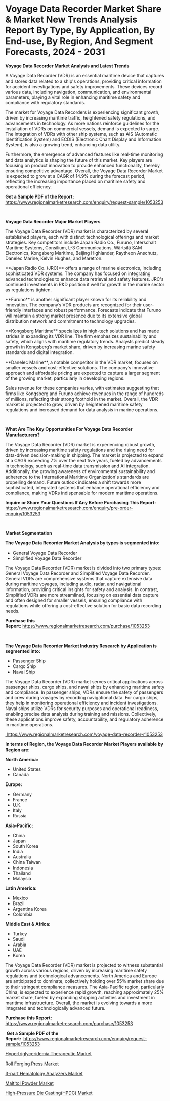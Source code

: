 <p><h1>Voyage Data Recorder Market Share & Market New Trends Analysis Report By Type, By Application, By End-use, By Region, And Segment Forecasts, 2024 - 2031</h1></p><p><strong>Voyage Data Recorder Market Analysis and Latest Trends</strong></p>
<p><p>A Voyage Data Recorder (VDR) is an essential maritime device that captures and stores data related to a ship's operations, providing critical information for accident investigations and safety improvements. These devices record various data, including navigation, communication, and environmental parameters, playing a vital role in enhancing maritime safety and compliance with regulatory standards.</p><p>The market for Voyage Data Recorders is experiencing significant growth, driven by increasing maritime traffic, heightened safety regulations, and advancements in technology. As more nations reinforce guidelines for the installation of VDRs on commercial vessels, demand is expected to surge. The integration of VDRs with other ship systems, such as AIS (Automatic Identification System) and ECDIS (Electronic Chart Display and Information System), is also a growing trend, enhancing data utility.</p><p>Furthermore, the emergence of advanced features like real-time monitoring and data analytics is shaping the future of this market. Key players are focusing on product innovation to provide enhanced functionality, thereby ensuring competitive advantage. Overall, the Voyage Data Recorder Market is expected to grow at a CAGR of 14.9% during the forecast period, reflecting the increasing importance placed on maritime safety and operational efficiency.</p></p>
<p><strong>Get a Sample PDF of the Report:&nbsp;</strong> <a href="https://www.regionalmarketresearch.com/enquiry/request-sample/1053253">https://www.regionalmarketresearch.com/enquiry/request-sample/1053253</a></p>
<p>&nbsp;</p>
<p><strong>Voyage Data Recorder Major Market Players</strong></p>
<p><p>The Voyage Data Recorder (VDR) market is characterized by several established players, each with distinct technological offerings and market strategies. Key competitors include Japan Radio Co., Furuno, Interschalt Maritime Systems, Consilium, L-3 Communications, Wärtsilä SAM Electronics, Kongsberg Maritime, Beijing Highlander, Raytheon Anschutz, Danelec Marine, Kelvin Hughes, and Maretron.</p><p>**Japan Radio Co. (JRC)** offers a range of marine electronics, including sophisticated VDR systems. The company has focused on integrating advanced technologies to enhance data retrieval and safety features. JRC's continued investments in R&D position it well for growth in the marine sector as regulations tighten.</p><p>**Furuno** is another significant player known for its reliability and innovation. The company’s VDR products are recognized for their user-friendly interfaces and robust performance. Forecasts indicate that Furuno will maintain a strong market presence due to its extensive global distribution network and commitment to technology upgrades.</p><p>**Kongsberg Maritime** specializes in high-tech solutions and has made strides in expanding its VDR line. The firm emphasizes sustainability and safety, which aligns with maritime regulatory trends. Analysts predict steady growth in Kongsberg’s market share, driven by increasing marine safety standards and digital integration.</p><p>**Danelec Marine**, a notable competitor in the VDR market, focuses on smaller vessels and cost-effective solutions. The company’s innovative approach and affordable pricing are expected to capture a larger segment of the growing market, particularly in developing regions.</p><p>Sales revenue for these companies varies, with estimates suggesting that firms like Kongsberg and Furuno achieve revenues in the range of hundreds of millions, reflecting their strong foothold in the market. Overall, the VDR market is projected to grow, driven by heightened maritime safety regulations and increased demand for data analysis in marine operations.</p></p>
<p>&nbsp;</p>
<p><strong>What Are The Key Opportunities For Voyage Data Recorder Manufacturers?</strong></p>
<p><p>The Voyage Data Recorder (VDR) market is experiencing robust growth, driven by increasing maritime safety regulations and the rising need for data-driven decision-making in shipping. The market is projected to expand at a CAGR exceeding 7% over the next five years, fueled by advancements in technology, such as real-time data transmission and AI integration. Additionally, the growing awareness of environmental sustainability and adherence to the International Maritime Organization's standards are propelling demand. Future outlook indicates a shift towards more sophisticated, integrated systems that enhance operational efficiency and compliance, making VDRs indispensable for modern maritime operations.</p></p>
<p><strong>Inquire or Share Your Questions If Any Before Purchasing This Report:</strong> <a href="https://www.regionalmarketresearch.com/enquiry/pre-order-enquiry/1053253">https://www.regionalmarketresearch.com/enquiry/pre-order-enquiry/1053253</a></p>
<p>&nbsp;</p>
<p><strong>Market Segmentation</strong></p>
<p><strong>The Voyage Data Recorder Market Analysis by types is segmented into:</strong></p>
<p><ul><li>General Voyage Data Recorder</li><li>Simplified Voyage Data Recorder</li></ul></p>
<p><p>The Voyage Data Recorder (VDR) market is divided into two primary types: General Voyage Data Recorder and Simplified Voyage Data Recorder. General VDRs are comprehensive systems that capture extensive data during maritime voyages, including audio, radar, and navigational information, providing critical insights for safety and analysis. In contrast, Simplified VDRs are more streamlined, focusing on essential data capture and often designed for smaller vessels, ensuring compliance with regulations while offering a cost-effective solution for basic data recording needs.</p></p>
<p><strong>Purchase this Report:&nbsp;</strong><a href="https://www.regionalmarketresearch.com/purchase/1053253">https://www.regionalmarketresearch.com/purchase/1053253</a></p>
<p>&nbsp;</p>
<p><strong>The Voyage Data Recorder Market Industry Research by Application is segmented into:</strong></p>
<p><ul><li>Passenger Ship</li><li>Cargo Ship</li><li>Naval Ship</li></ul></p>
<p><p>The Voyage Data Recorder (VDR) market serves critical applications across passenger ships, cargo ships, and naval ships by enhancing maritime safety and compliance. In passenger ships, VDRs ensure the safety of passengers and crew during voyages by recording navigational data. For cargo ships, they help in monitoring operational efficiency and incident investigations. Naval ships utilize VDRs for security purposes and operational readiness, enabling precise data analysis during training and missions. Collectively, these applications improve safety, accountability, and regulatory adherence in maritime operations.</p></p>
<p><a href="https://www.regionalmarketresearch.com/voyage-data-recorder-r1053253">&nbsp;https://www.regionalmarketresearch.com/voyage-data-recorder-r1053253</a></p>
<p><strong>In terms of Region, the Voyage Data Recorder Market Players available by Region are:</strong></p>
<p>
    <p> <strong> North America: </strong>
        <ul>
            <li>United States</li>
            <li>Canada</li>
        </ul>
        </p> 
    <p> <strong> Europe: </strong>
        <ul>
            <li>Germany</li>
            <li>France</li>
            <li>U.K.</li>
            <li>Italy</li>
            <li>Russia</li>
        </ul>
        </p> 
    <p> <strong> Asia-Pacific: </strong>
        <ul>
            <li>China</li>
            <li>Japan</li>
            <li>South Korea</li>
            <li>India</li>
            <li>Australia</li>
            <li>China Taiwan</li>
            <li>Indonesia</li>
            <li>Thailand</li>
            <li>Malaysia</li>
        </ul>
        </p> 
    <p> <strong> Latin America: </strong>
        <ul>
            <li>Mexico</li>
            <li>Brazil</li>
            <li>Argentina Korea</li>
            <li>Colombia</li>
        </ul>
        </p> 
    <p> <strong> Middle East & Africa: </strong>
        <ul>
            <li>Turkey</li>
            <li>Saudi</li>
            <li>Arabia</li>
            <li>UAE</li>
            <li>Korea</li>
        </ul>
    </p>
    </p>
<p><p>The Voyage Data Recorder (VDR) market is projected to witness substantial growth across various regions, driven by increasing maritime safety regulations and technological advancements. North America and Europe are anticipated to dominate, collectively holding over 55% market share due to their stringent compliance measures. The Asia-Pacific region, particularly China, is expected to experience rapid growth, reaching approximately 25% market share, fueled by expanding shipping activities and investment in maritime infrastructure. Overall, the market is evolving towards a more integrated and technologically advanced future.</p></p>
<p><strong>Purchase this Report: </strong><a href="https://www.regionalmarketresearch.com/purchase/1053253">https://www.regionalmarketresearch.com/purchase/1053253</a></p>
<p>&nbsp;<strong>Get a Sample PDF of the Report:&nbsp;&nbsp;</strong><a href="https://www.regionalmarketresearch.com/enquiry/request-sample/1053253">https://www.regionalmarketresearch.com/enquiry/request-sample/1053253</a></p>
<p><strong></strong></p>
<p><p><a href="https://issuu.com/reportprime-2/docs/hypertriglyceridemia-therapeutic-ma_a03da73af8bfdf">Hypertriglyceridemia Therapeutic Market</a></p><p><a href="https://medium.com/@zpqausfp43/market-forecasting-change-global-roll-forging-press-market-dynamics-and-future-trends-2024-f612e82882d6">Roll Forging Press Market</a></p><p><a href="https://medium.com/@sajonf007/3-part-hematology-analyzers-market-forecasts-market-trends-and-impact-analysis-2024-2031-6985c2c81037?postPublishedType=repub">3-part Hematology Analyzers Market</a></p><p><a href="https://www.linkedin.com/pulse/maltitol-powder-market-size-share-trends-analysis-report-end-ui2xe">Maltitol Powder Market</a></p><p><a href="https://github.com/kathiestrine5ty/Market-Research-Report-List-1/blob/main/high-pressure-die-castinghpdc-market.md">High-Pressure Die Casting(HPDC) Market</a></p></p>